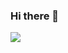 ### Hi there 👋

<!--
**sandeepbeherakbl/sandeepbeherakbl** is a ✨ _special_ ✨ repository because its `README.md` (this file) appears on your GitHub profile.

Here are some ideas to get you started:

- 🔭 I’m currently working on ...
- 🌱 I’m currently learning ...
- 👯 I’m looking to collaborate on ...
- 🤔 I’m looking for help with ...
- 💬 Ask me about ...
- 📫 How to reach me: ...
- 😄 Pronouns: ...
- ⚡ Fun fact: ...
-->


<img src="https://github-readme-stats.vercel.app/api?username=sandeepbeherakbl&&show_icons=true&title_color=ffffff&icon_color=bb2acf&text_color=daf7dc&bg_color=151515">
